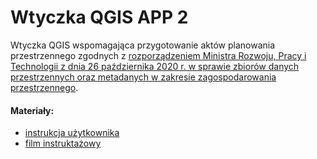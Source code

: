 # Wtyczka QGIS APP 2
Wtyczka QGIS wspomagająca przygotowanie aktów planowania przestrzennego zgodnych z 
[rozporządzeniem Ministra Rozwoju, Pracy i Technologii z dnia 26 października 2020 r. w sprawie zbiorów danych przestrzennych oraz metadanych w zakresie zagospodarowania przestrzennego](https://dziennikustaw.gov.pl/DU/2020/1916).

#### Materiały:
* [instrukcja użytkownika](http://www.gov.pl/zagospodarowanieprzestrzenne/instrukcja-uzytkownika-wtyczka-app)
* [film instruktażowy](https://youtu.be/2BMjrvGA-x8)
